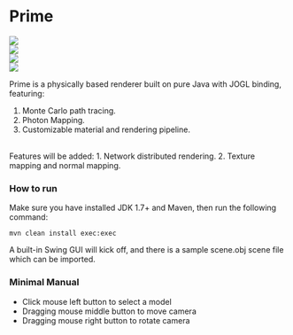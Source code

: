 Prime
=====
<img src="https://avatars1.githubusercontent.com/u/3256712?s=460"/><br/>
<img src="https://cloud.githubusercontent.com/assets/3256712/2883941/7853bb58-d4a2-11e3-8fe7-b27668eb9366.png"/><br/>
<img src="https://cloud.githubusercontent.com/assets/3256712/2883601/ef135e2e-d49d-11e3-9150-48f129c5c414.jpg"/><br/>
<img src="https://cloud.githubusercontent.com/assets/3256712/2883599/eb5b7cda-d49d-11e3-842c-dc63f05b44f3.jpg"/><br/>

Prime is a physically based renderer built on pure Java with JOGL binding, featuring:
  1. Monte Carlo path tracing.
  2. Photon Mapping.
  3. Customizable material and rendering pipeline.

<br/>
Features will be added:
  1. Network distributed rendering.
  2. Texture mapping and normal mapping.

<br/>

<h3>How to run</h3>
Make sure you have installed JDK 1.7+ and Maven, then run the following command:<br/>
<p><code>mvn clean install exec:exec</code></p>
A built-in Swing GUI will kick off, and there is a sample scene.obj scene file which can be imported.<br/>

<h3>Minimal Manual</h3>
<ul>
<li>Click mouse left button to select a model</li>
<li>Dragging mouse middle button to move camera</li>
<li>Dragging mouse right button to rotate camera</li>
</ul>
